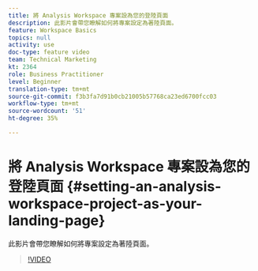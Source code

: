 ```yaml
---
title: 將 Analysis Workspace 專案設為您的登陸頁面
description: 此影片會帶您瞭解如何將專案設定為著陸頁面。
feature: Workspace Basics
topics: null
activity: use
doc-type: feature video
team: Technical Marketing
kt: 2364
role: Business Practitioner
level: Beginner
translation-type: tm+mt
source-git-commit: f3b3fa7d91b0cb21005b57768ca23ed6700fcc03
workflow-type: tm+mt
source-wordcount: '51'
ht-degree: 35%

---
```



# 將 Analysis Workspace 專案設為您的登陸頁面 {#setting-an-analysis-workspace-project-as-your-landing-page}

此影片會帶您瞭解如何將專案設定為著陸頁面。

>[!VIDEO](https://video.tv.adobe.com/v/25460/?quality=12)

